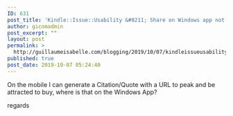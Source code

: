 ```yaml
---
ID: 631
post_title: 'Kindle::Issue::Usability &#8211; Share on Windows app not present'
author: gicomadmin
post_excerpt: ""
layout: post
permalink: >
  http://guillaumeisabelle.com/blogging/2019/10/07/kindleissueusability-share-on-windows-app-not-present/
published: true
post_date: 2019-10-07 05:24:40
---
```

<!-- wp:paragraph -->

On the mobile I can generate a Citation/Quote with a URL to peak and be attracted to buy, where is that on the Windows App?

<!-- /wp:paragraph -->

<!-- wp:paragraph -->

regards

<!-- /wp:paragraph -->

<!-- wp:image {"id":632} --><figure class="wp-block-image">

<img src="http://guillaumeisabelle.com/blogging/wp-content/uploads/sites/10/2019/10/image-6.png" alt="" class="wp-image-632" /></figure> <!-- /wp:image -->